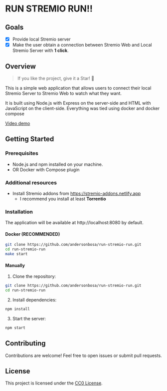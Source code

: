 # RUN STREMIO RUN!!

## Goals

- [x] Provide local Stremio server
- [x] Make the user obtain a connection between Stremio Web and Local Stremio Server with **1 click**.

## Overview

> If you like the project, give it a Star! 🌟

This is a simple web application that allows users to connect their local Stremio Server to Stremio Web to watch what they want.

It is built using Node.js with Express on the server-side and HTML with JavaScript on the client-side. Everything was tied using docker and docker compose

[Video demo](docs/demo.webm)

## Getting Started

### Prerequisites

- Node.js and npm installed on your machine.
- OR Docker with Compose plugin

### Additional resources

- Install Stremio addons from https://stremio-addons.netlify.app
  - I recommend you install at least **Torrentio**
<!-- - Browser script [violentMonkey.user.js](docs/violentMonkey.user.js) -->

### Installation

The application will be available at http://localhost:8080 by default.


#### Docker (RECOMMENDED)

```bash
git clone https://github.com/andersonbosa/run-stremio-run.git
cd run-stremio-run
make start
``` 

#### Manually
1. Clone the repository:

```bash
git clone https://github.com/andersonbosa/run-stremio-run.git
cd run-stremio-run
```

2. Install dependencies:

```bash
npm install
```

3. Start the server:

```bash
npm start
```


## Contributing
Contributions are welcome! Feel free to open issues or submit pull requests.

## License
This project is licensed under the [CC0 License](./LICENSE).


